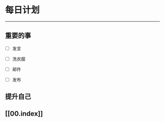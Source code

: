 
# 每日计划
---
## 重要的事

- [ ]  发言
- [ ]  洗衣服
- [ ]  邮件
- [ ] 发布



## 提升自己

  



## [[00.index]]










